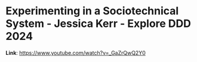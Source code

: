 # Experimenting in a Sociotechnical System - Jessica Kerr - Explore DDD 2024



**Link**: https://www.youtube.com/watch?v=_GaZrQwQ2Y0
